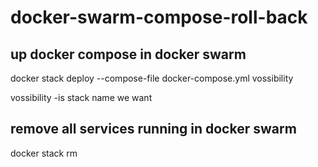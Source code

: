 # docker-swarm-compose-roll-back

## up docker compose in docker swarm
docker stack deploy --compose-file docker-compose.yml vossibility

vossibility  -is stack name we want

## remove all services running in docker swarm
docker stack rm <stack-name>
